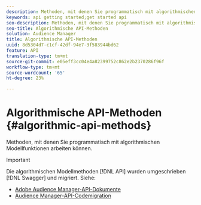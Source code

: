 ```yaml
---
description: Methoden, mit denen Sie programmatisch mit algorithmischen Modellfunktionen arbeiten können.
keywords: api getting started;get started api
seo-description: Methoden, mit denen Sie programmatisch mit algorithmischen Modellfunktionen arbeiten können.
seo-title: Algorithmische API-Methoden
solution: Audience Manager
title: Algorithmische API-Methoden
uuid: 8d5304d7-c1cf-42df-94e7-3f583944bd62
feature: API
translation-type: tm+mt
source-git-commit: e05eff3cc04e4a82399752c862e2b2370286f96f
workflow-type: tm+mt
source-wordcount: '65'
ht-degree: 23%

---
```



# Algorithmische API-Methoden {#algorithmic-api-methods}

Methoden, mit denen Sie programmatisch mit algorithmischen Modellfunktionen arbeiten können.

>[!IMPORTANT]
>
>Die algorithmischen Modellmethoden [!DNL API] wurden umgeschrieben [!DNL Swagger] und migriert. Siehe:
>
>* [Adobe Audience Manager-API-Dokumente](https://bank.demdex.com/portal/swagger/index.html)
>* [Audience Manager-API-Codemigration](../../api/api-swagger-migration.md)